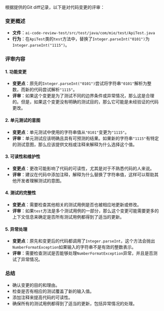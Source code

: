 根据提供的Git diff记录，以下是对代码变更的评审：

### 变更概述
- **文件**：`ai-code-review-test/src/test/java/com/mie/test/ApiTest.java`
- **行为**：在`ApiTest`类的`test`方法中，替换了`Integer.parseInt("0101")`为`Integer.parseInt("1115")`。

### 评审内容

#### 1. 功能变更
- **变更点**：原先的`Integer.parseInt("0101")`尝试将字符串`"0101"`解析为整数，而新的代码尝试解析`"1115"`。
- **评审**：如果这个变更是为了测试不同的边界条件或异常情况，那么这是合理的。但是，如果这个变更没有明确的测试目的，那么它可能是未经验证的代码更改。

#### 2. 单元测试的意图
- **变更点**：单元测试中使用的字符串值从`"0101"`变更为`"1115"`。
- **评审**：单元测试应该明确且具有可预测的结果。如果新的字符串`"1115"`有特定的测试意图，那么应该提供文档或注释来解释为什么选择这个值。

#### 3. 可读性和维护性
- **变更点**：更改可能影响了代码的可读性，尤其是对于不熟悉代码的人来说。
- **评审**：建议在代码中添加注释，解释为什么替换了字符串值，这样可以帮助其他开发者理解测试的意图。

#### 4. 测试的完整性
- **变更点**：需要检查其他相关的测试用例是否也被相应地更新或修改。
- **评审**：如果`test`方法是多个测试用例的一部分，那么这个变更可能需要更多的上下文信息来确定是否所有测试用例都得到了适当的更新。

#### 5. 异常处理
- **变更点**：原先和变更后的代码都调用了`Integer.parseInt`，这个方法会抛出`NumberFormatException`如果输入的字符串不是有效的整数表示。
- **评审**：需要检查测试是否能够处理`NumberFormatException`异常，并且是否测试了异常情况。

### 总结
- 确认变更的目的和理由。
- 检查是否有相应的测试覆盖了新的输入值。
- 添加注释来提高代码的可读性。
- 确保所有的测试用例都得到了适当的更新，包括异常情况的处理。
